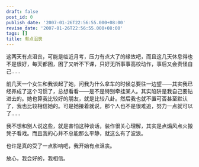 ```yaml
---
draft: false
post_id: 0
publish_date: '2007-01-26T22:56:55.000+08:00'
revise_date: '2007-01-26T22:56:55.000+08:00'
tags: []
title: 有点沮丧
---
```


这两天有点沮丧，可能是临近月考，压力有点大了的缘故吧，而且这几天休息得也不是很好，每天都困，困了又听不下课，只好无所事事高校动作，事后又会责怪自己……

前几天一个女生和我谈起了她，问我为什么拿车的时候总要往一边望——其实我已经养成了这个习惯了，总想看看——是不是特别牵挂某人。其实陷阱是我自己要钻进去的。她也算我比较好的朋友，就是比较八卦。然后我也就不置可否甚至默认了，我也比较相信她的。可是她接着就说，那个人也不是很难追，努力一点就可以了……

我不想和别人说这些，就是害怕这种谈话，装作很关心理解，其实是点煽风点火搬凳子看戏。而且我的心并不总能那么平静，就这么有了波浪。

也许是真的受了一点影响吧，我开始有点沮丧。

放心，我会好的，我相信。

